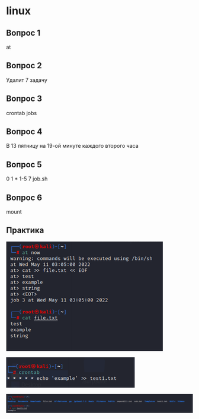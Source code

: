 # linux

<h2>Вопрос 1</h2>

at

<h2>Вопрос 2</h2>

Удалит 7 задачу

<h2>Вопрос 3</h2>
crontab jobs

<h2>Вопрос 4</h2>
В 13 пятницу на 19-ой минуте каждого второго часа

<h2>Вопрос 5</h2>
0 1 * 1-5 7 job.sh

<h2>Вопрос 6</h2>
mount

 <h2>Практика</h2>
 
 ![!](https://github.com/DaHuel/linux/blob/task8/1.png)
 
 ![!](https://github.com/DaHuel/linux/blob/task8/cron.png)
 
 ![!](https://github.com/DaHuel/linux/blob/task8/cron2.png)

